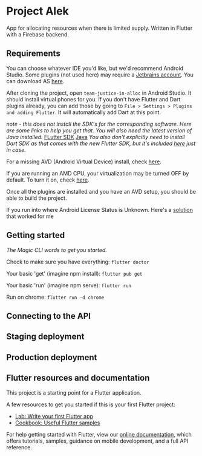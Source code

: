 # Project Alek

App for allocating resources when there is limited supply. Written in Flutter with a Firebase backend.

## Requirements

You can choose whatever IDE you'd like, but we'd recommend Android Studio. Some plugins (not used here) may require a [Jetbrains account](https://www.jetbrains.com/). You can download AS [here](https://developer.android.com/studio).

After cloning the project, open `team-justice-in-alloc` in Android Studio. It should install 
virtual phones for you. If you don't have Flutter and Dart plugins already, you can add those by
going to `File > Settings > Plugins and adding Flutter`. It will automatically add Dart at this point.

_note - this does not install the SDK's for the corresponding software. Here are some links to help you get that. You will also need the latest version of Java installed._
[FLutter SDK](https://flutter.dev/docs/get-started/install/windows)
[Java](https://java.com/en/download/)
_You also don't explicitly need to install Dart SDK as that comes with the new Flutter SDK, but it's included [here](https://dart.dev/get-dart) just in case._

For a missing AVD (Android Virtual Device) install, check [here](https://abhiandroid.com/androidstudio/create-avd-virtual-device-emulator-android-studio).

If you are running an AMD CPU, your virtualization may be turned OFF by default. 
To turn it on, check [here](https://access.redhat.com/documentation/en-us/red_hat_enterprise_linux/5/html/virtualization/sect-virtualization-troubleshooting-enabling_intel_vt_and_amd_v_virtualization_hardware_extensions_in_bios).

Once all the plugins are installed and you have an AVD setup, you should be able to build the project. 

If you run into where Android License Status is Unknown. Here's a [solution](https://stackoverflow.com/questions/49758849/flutter-io-android-license-status-unknown) that worked for me

## Getting started
_The Magic CLI words to get you started._

Check to make sure you have everything: `flutter doctor`

Your basic 'get' (imagine npm install): `flutter pub get`

Your basic 'run' (imagine npm serve): `flutter run`

Run on chrome: `flutter run -d chrome`

## Connecting to the API

## Staging deployment

## Production deployment

## Flutter resources and documentation

This project is a starting point for a Flutter application.

A few resources to get you started if this is your first Flutter project:

- [Lab: Write your first Flutter app](https://flutter.dev/docs/get-started/codelab)
- [Cookbook: Useful Flutter samples](https://flutter.dev/docs/cookbook)

For help getting started with Flutter, view our
[online documentation](https://flutter.dev/docs), which offers tutorials,
samples, guidance on mobile development, and a full API reference.
